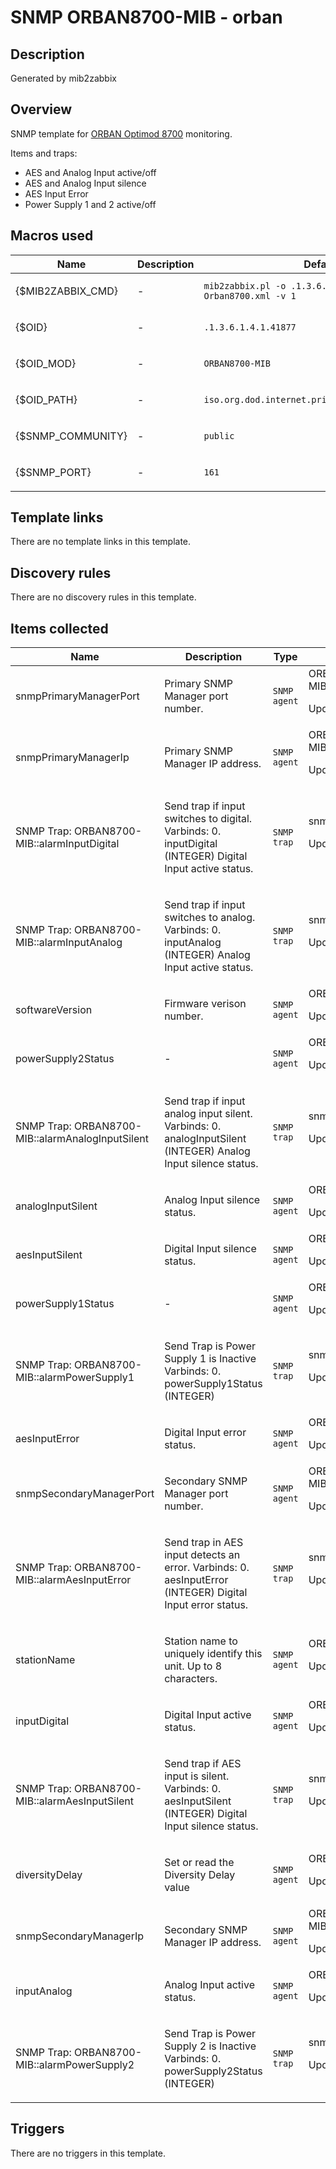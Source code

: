 # SNMP ORBAN8700-MIB - orban

## Description

Generated by mib2zabbix

## Overview

SNMP template for [ORBAN Optimod 8700](https://www.orban.com/optimodfm-8700i) monitoring.


Items and traps:


* AES and Analog Input active/off
* AES and Analog Input silence
* AES Input Error
* Power Supply 1 and 2 active/off


## Macros used

|Name|Description|Default|Type|
|----|-----------|-------|----|
|{$MIB2ZABBIX_CMD}|<p>-</p>|`mib2zabbix.pl -o .1.3.6.1.4.1.41877 -f Orban8700.xml -v 1`|Text macro|
|{$OID}|<p>-</p>|`.1.3.6.1.4.1.41877`|Text macro|
|{$OID_MOD}|<p>-</p>|`ORBAN8700-MIB`|Text macro|
|{$OID_PATH}|<p>-</p>|`iso.org.dod.internet.private.enterprises.orban`|Text macro|
|{$SNMP_COMMUNITY}|<p>-</p>|`public`|Text macro|
|{$SNMP_PORT}|<p>-</p>|`161`|Text macro|
## Template links

There are no template links in this template.

## Discovery rules

There are no discovery rules in this template.

## Items collected

|Name|Description|Type|Key and additional info|
|----|-----------|----|----|
|snmpPrimaryManagerPort|<p>Primary SNMP Manager port number.</p>|`SNMP agent`|ORBAN8700-MIB.snmpPrimaryManagerPort<p>Update: 60</p>|
|snmpPrimaryManagerIp|<p>Primary SNMP Manager IP address.</p>|`SNMP agent`|ORBAN8700-MIB.snmpPrimaryManagerIp<p>Update: 60</p>|
|SNMP Trap: ORBAN8700-MIB::alarmInputDigital|<p>Send trap if input switches to digital. Varbinds: 0. inputDigital (INTEGER) Digital Input active status. </p>|`SNMP trap`|snmptrap["\s\.1\.3\.6\.1\.4\.1\.41877\.5\.4\.5\s"]<p>Update: 0</p>|
|SNMP Trap: ORBAN8700-MIB::alarmInputAnalog|<p>Send trap if input switches to analog. Varbinds: 0. inputAnalog (INTEGER) Analog Input active status. </p>|`SNMP trap`|snmptrap["\s\.1\.3\.6\.1\.4\.1\.41877\.5\.4\.1\s"]<p>Update: 0</p>|
|softwareVersion|<p>Firmware verison number.</p>|`SNMP agent`|ORBAN8700-MIB.softwareVersion<p>Update: 60</p>|
|powerSupply2Status|<p>-</p>|`SNMP agent`|ORBAN8700-MIB.powerSupply2Status<p>Update: 60</p>|
|SNMP Trap: ORBAN8700-MIB::alarmAnalogInputSilent|<p>Send trap if input analog input silent. Varbinds: 0. analogInputSilent (INTEGER) Analog Input silence status. </p>|`SNMP trap`|snmptrap["\s\.1\.3\.6\.1\.4\.1\.41877\.5\.4\.4\s"]<p>Update: 0</p>|
|analogInputSilent|<p>Analog Input silence status.</p>|`SNMP agent`|ORBAN8700-MIB.analogInputSilent<p>Update: 60</p>|
|aesInputSilent|<p>Digital Input silence status.</p>|`SNMP agent`|ORBAN8700-MIB.aesInputSilent<p>Update: 60</p>|
|powerSupply1Status|<p>-</p>|`SNMP agent`|ORBAN8700-MIB.powerSupply1Status<p>Update: 60</p>|
|SNMP Trap: ORBAN8700-MIB::alarmPowerSupply1|<p>Send Trap is Power Supply 1 is Inactive Varbinds: 0. powerSupply1Status (INTEGER) </p>|`SNMP trap`|snmptrap["\s\.1\.3\.6\.1\.4\.1\.41877\.5\.4\.6\s"]<p>Update: 0</p>|
|aesInputError|<p>Digital Input error status.</p>|`SNMP agent`|ORBAN8700-MIB.aesInputError<p>Update: 60</p>|
|snmpSecondaryManagerPort|<p>Secondary SNMP Manager port number.</p>|`SNMP agent`|ORBAN8700-MIB.snmpSecondaryManagerPort<p>Update: 60</p>|
|SNMP Trap: ORBAN8700-MIB::alarmAesInputError|<p>Send trap in AES input detects an error. Varbinds: 0. aesInputError (INTEGER) Digital Input error status. </p>|`SNMP trap`|snmptrap["\s\.1\.3\.6\.1\.4\.1\.41877\.5\.4\.3\s"]<p>Update: 0</p>|
|stationName|<p>Station name to uniquely identify this unit. Up to 8 characters.</p>|`SNMP agent`|ORBAN8700-MIB.stationName<p>Update: 60</p>|
|inputDigital|<p>Digital Input active status.</p>|`SNMP agent`|ORBAN8700-MIB.inputDigital<p>Update: 60</p>|
|SNMP Trap: ORBAN8700-MIB::alarmAesInputSilent|<p>Send trap if AES input is silent. Varbinds: 0. aesInputSilent (INTEGER) Digital Input silence status. </p>|`SNMP trap`|snmptrap["\s\.1\.3\.6\.1\.4\.1\.41877\.5\.4\.2\s"]<p>Update: 0</p>|
|diversityDelay|<p>Set or read the Diversity Delay value</p>|`SNMP agent`|ORBAN8700-MIB.diversityDelay<p>Update: 60</p>|
|snmpSecondaryManagerIp|<p>Secondary SNMP Manager IP address.</p>|`SNMP agent`|ORBAN8700-MIB.snmpSecondaryManagerIp<p>Update: 60</p>|
|inputAnalog|<p>Analog Input active status.</p>|`SNMP agent`|ORBAN8700-MIB.inputAnalog<p>Update: 60</p>|
|SNMP Trap: ORBAN8700-MIB::alarmPowerSupply2|<p>Send Trap is Power Supply 2 is Inactive Varbinds: 0. powerSupply2Status (INTEGER) </p>|`SNMP trap`|snmptrap["\s\.1\.3\.6\.1\.4\.1\.41877\.5\.4\.7\s"]<p>Update: 0</p>|
## Triggers

There are no triggers in this template.

